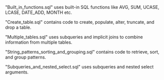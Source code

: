 "Built_in_functions.sql" uses built-in SQL functions like AVG, SUM, UCASE, LCASE, DATE_ADD, MONTH etc.

"Create_table.sql" contains code to create, populate, alter, truncate, and drop a table.

"Multiple_tables.sql" uses subqueries and implicit joins to combine information from multiple tables.

"String_patterns_sorting_and_grouping.sql" contains code to retrieve, sort, and group patterns.

"Subqueries_and_nested_select.sql" uses subqueries and nested select arguments.


